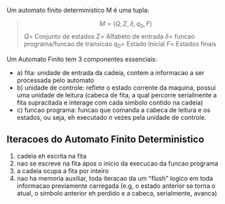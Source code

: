 Um automato finito deterministico M é uma tupla:  

>$$ M = (Q, \Sigma, \delta, q_{0}, F) $$
>$Q =$ Conjunto  de   estados
>$\Sigma =$ Alfabeto de entrada
>$\delta=$ funcao programa/funcao de transicao
>$q_{0}=$ Estado Inicial
>$F =$ Estados finais

Um Automato Finito  tem 3 componentes essenciais:
- a) fita: unidade de entrada da cadeia, contem a informacao a ser processada pelo automato
- b) unidade de controle: reflete o estado corrente da maquina, possui uma unidade de leitura (cabeca de fita, a qual percorre serialmente a fita supracitada e interage com cada simbolo contido na cadeia)
- c) funcao programa: funcao que comanda a cabeca de leitura e os estados, ou seja, eh executado $n$ vezes pela unidade de controle.

## Iteracoes do Automato Finito Deterministico
1. cadeia eh escrita na fita
2. nao se escreve na fita apos o inicio da execucao da funcao programa
3. a cadeia ocupa a fita por inteiro
4.  nao ha memoria auxiliar, toda iteracao da um "flush" logico em toda informacao previamente carregada (e.g, o estado anterior se torna o atual, o simbolo anterior eh perdido e a cabeca, serialmente, avanca)




